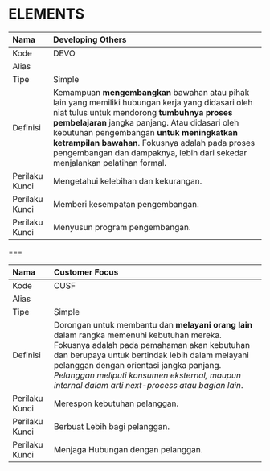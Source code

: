 # ELEMENTS

Nama  | Developing Others
:-----|:----
Kode  | DEVO
Alias | 
Tipe | Simple 
Definisi | Kemampuan **mengembangkan** bawahan atau pihak lain yang memiliki hubungan kerja yang didasari oleh niat tulus untuk mendorong **tumbuhnya proses pembelajaran** jangka panjang. Atau didasari oleh kebutuhan pengembangan **untuk meningkatkan ketrampilan bawahan**. Fokusnya adalah pada proses pengembangan dan dampaknya, lebih dari sekedar menjalankan pelatihan formal.
Perilaku Kunci | Mengetahui kelebihan dan kekurangan.
Perilaku Kunci | Memberi kesempatan pengembangan.
Perilaku Kunci | Menyusun program pengembangan.







===

Nama  | Customer Focus
:-----|:----
Kode  | CUSF
Alias | 
Tipe | Simple
Definisi | Dorongan untuk membantu dan **melayani orang lain** dalam rangka memenuhi kebutuhan mereka. Fokusnya adalah pada pemahaman akan kebutuhan dan berupaya untuk bertindak lebih dalam melayani pelanggan dengan orientasi jangka panjang. *Pelanggan meliputi konsumen eksternal, maupun internal dalam arti next-process atau bagian lain*.
Perilaku Kunci | Merespon kebutuhan pelanggan. 
Perilaku Kunci | Berbuat Lebih bagi pelanggan.
Perilaku Kunci | Menjaga Hubungan dengan pelanggan. 
